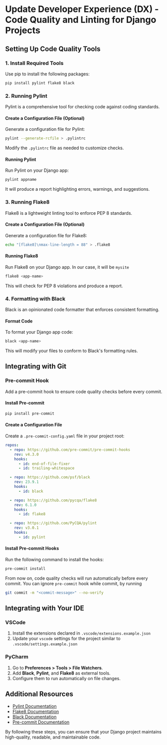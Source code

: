 # Update Developer Experience (DX) - Code Quality and Linting for Django Projects

## Setting Up Code Quality Tools

### 1. Install Required Tools
Use pip to install the following packages:

```bash
pip install pylint flake8 black
```

### 2. Running Pylint
Pylint is a comprehensive tool for checking code against coding standards.

#### Create a Configuration File (Optional)
Generate a configuration file for Pylint:

```bash
pylint --generate-rcfile > .pylintrc
```

Modify the `.pylintrc` file as needed to customize checks.

#### Running Pylint
Run Pylint on your Django app:

```bash
pylint appname
```

It will produce a report highlighting errors, warnings, and suggestions.

### 3. Running Flake8
Flake8 is a lightweight linting tool to enforce PEP 8 standards.

#### Create a Configuration File (Optional)
Generate a configuration file for Flake8:

```bash
echo "[flake8]\nmax-line-length = 88" > .flake8
```

#### Running Flake8
Run Flake8 on your Django app. In our case, it will be `mysite`

```bash
flake8 <app-name>
```

This will check for PEP 8 violations and produce a report.

### 4. Formatting with Black
Black is an opinionated code formatter that enforces consistent formatting.

#### Format Code
To format your Django app code:

```bash
black <app-name>
```

This will modify your files to conform to Black's formatting rules.

## Integrating with Git
### Pre-commit Hook
Add a pre-commit hook to ensure code quality checks before every commit.

#### Install Pre-commit

```bash
pip install pre-commit
```

#### Create a Configuration File
Create a `.pre-commit-config.yaml` file in your project root:

```yaml
repos:
  - repo: https://github.com/pre-commit/pre-commit-hooks
    rev: v4.3.0
    hooks:
      - id: end-of-file-fixer
      - id: trailing-whitespace

  - repo: https://github.com/psf/black
    rev: 23.9.1
    hooks:
      - id: black

  - repo: https://github.com/pycqa/flake8
    rev: 6.1.0
    hooks:
      - id: flake8

  - repo: https://github.com/PyCQA/pylint
    rev: v3.0.1
    hooks:
      - id: pylint
```

#### Install Pre-commit Hooks
Run the following command to install the hooks:

```bash
pre-commit install
```

From now on, code quality checks will run automatically before every commit.
You can ignore `pre-commit` hook while commit, by running
```bash
git commit -m "<commit-message>" --no-verify
```

## Integrating with Your IDE

### VSCode
1. Install the extensions declared in `.vscode/extensions.example.json`
2. Update your `vscode` settings for the project similar to `.vscode/settings.example.json`

### PyCharm
1. Go to **Preferences > Tools > File Watchers**.
2. Add **Black**, **Pylint**, and **Flake8** as external tools.
3. Configure them to run automatically on file changes.

## Additional Resources
- [Pylint Documentation](https://pylint.pycqa.org/)
- [Flake8 Documentation](https://flake8.pycqa.org/)
- [Black Documentation](https://black.readthedocs.io/)
- [Pre-commit Documentation](https://pre-commit.com/)

By following these steps, you can ensure that your Django project maintains high-quality, readable, and maintainable code.
